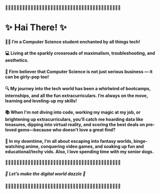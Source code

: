 🌸🌸🌸🌸🌸🌸🌸🌸🌸🌸🌸🌸🌸🌸🌸🌸🌸🌸🌸🌸🌸🌸🌸🌸🌸🌸🌸🌸🌸🌸🌸🌸🌸🌸🌸🌸🌸🌸🌸🌸🌸
# ✨ Hai There! ✨

#### 👩‍💻 I’m a Computer Science student enchanted by all things tech!
#### 💻 Living at the sparkly crossroads of maximalism, troubleshooting, and aesthetics.
#### 💅 Firm believer that Computer Science is not just serious business — it can be girly-pop too!
#### 🔍 My journey into the tech world has been a whirlwind of bootcamps, internships, and all the fun extracurriculars. I’m always on the move, learning and leveling-up my skills!
#### 📚 When I'm not diving into code, working my magic at my job, or brightening up extracurriculars, you’ll catch me hoarding data like treasures, dipping into virtual reality, and scoring the best deals on pre-loved gems—because who doesn’t love a great find?
#### 🌈 In my downtime, I’m all about escaping into fantasy worlds, binge-watching anime, conquering video games, and soaking up fun and educational/techy vids. Also, I love spending time with my senior dogs. 
🌸🌸🌸🌸🌸🌸🌸🌸🌸🌸🌸🌸🌸🌸🌸🌸🌸🌸🌸🌸🌸🌸🌸🌸🌸🌸🌸🌸🌸🌸🌸🌸🌸🌸🌸🌸🌸🌸🌸🌸🌸
##### 💖 Let’s make the digital world dazzle 💖
🌸🌸🌸🌸🌸🌸🌸🌸🌸🌸🌸🌸🌸🌸🌸🌸🌸🌸🌸🌸🌸🌸🌸🌸🌸🌸🌸🌸🌸🌸🌸🌸🌸🌸🌸🌸🌸🌸🌸🌸🌸
